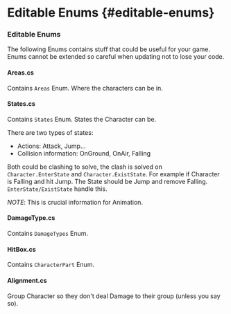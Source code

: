 Editable Enums {#editable-enums}
============

### Editable Enums

The following Enums contains stuff that could be useful for your game.
Enums cannot be extended so careful when updating not to lose your code.

#### Areas.cs

Contains `Areas` Enum. Where the characters can be in.

#### States.cs

Contains `States` Enum. States the Character can be.

There are two types of states:
* Actions: Attack, Jump...
* Collision information: OnGround, OnAir, Falling

Both could be clashing to solve, the clash is solved on `Character.EnterState`
and `Character.ExistState`. For example if Character is Falling and hit Jump.
The State should be Jump and remove Falling. `EnterState/ExistState` handle
this.

*NOTE*: This is crucial information for Animation.

#### DamageType.cs

Contains `DamageTypes` Enum.

#### HitBox.cs

Contains `CharacterPart` Enum.

#### Alignment.cs

Group Character so they don't deal Damage to their group (unless you say so).
